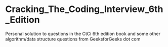 # Cracking_The_Coding_Interview_6th_Edition
Personal solution to questions in the CtCi 6th edition book and some other algorithm/data structure questions from GeeksforGeeks dot com
